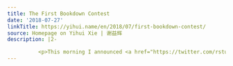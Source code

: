 ```yaml
---
title: The First Bookdown Contest
date: '2018-07-27'
linkTitle: https://yihui.name/en/2018/07/first-bookdown-contest/
source: Homepage on Yihui Xie | 谢益辉
description: |2-

          <p>This morning I announced <a href="https://twitter.com/rstudio/status/1022865820869976065">the first <strong>bookdown</strong> contest</a>. I wished to launch this contest last year but hadn&rsquo;t had a chance. Basically I was hoping to encourage <strong>bookdown</strong> users to share their templates and examples, so that other people can reuse them. One motivation was writing academic dissertations. I really wish graduate students won&rsquo;t need to waste too much time on format
---
```

